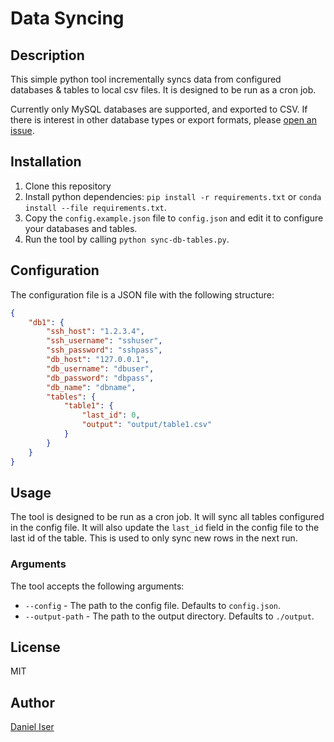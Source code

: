 # Data Syncing

## Description

This simple python tool incrementally syncs data from configured databases & tables to local csv files. It is designed to be run as a cron job.

Currently only MySQL databases are supported, and exported to CSV. If there is interest in other database types or export formats, please [open an issue](https://github.com/danieliser/py-sql-to-csv/issues).

## Installation

1. Clone this repository
2. Install python dependencies: `pip install -r requirements.txt` or `conda install --file requirements.txt`.
3. Copy the `config.example.json` file to `config.json` and edit it to configure your databases and tables.
4. Run the tool by calling  `python sync-db-tables.py`.

## Configuration

The configuration file is a JSON file with the following structure:

```json
{
    "db1": {
        "ssh_host": "1.2.3.4",
        "ssh_username": "sshuser",
        "ssh_password": "sshpass",
        "db_host": "127.0.0.1",
        "db_username": "dbuser",
        "db_password": "dbpass",
        "db_name": "dbname",
        "tables": {
            "table1": {
                "last_id": 0,
                "output": "output/table1.csv"
            }
        }
    }
}
```

## Usage

The tool is designed to be run as a cron job. It will sync all tables configured in the config file. It will also update the `last_id` field in the config file to the last id of the table. This is used to only sync new rows in the next run.

### Arguments

The tool accepts the following arguments:

* `--config` - The path to the config file. Defaults to `config.json`.
* `--output-path` - The path to the output directory. Defaults to `./output`.

## License

MIT

## Author

[Daniel Iser](https://github.com/danieliser)
